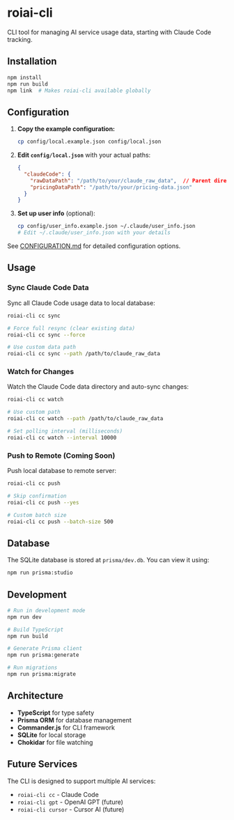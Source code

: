# roiai-cli

CLI tool for managing AI service usage data, starting with Claude Code tracking.

## Installation

```bash
npm install
npm run build
npm link  # Makes roiai-cli available globally
```

## Configuration

1. **Copy the example configuration:**
   ```bash
   cp config/local.example.json config/local.json
   ```

2. **Edit `config/local.json`** with your actual paths:
   ```json
   {
     "claudeCode": {
       "rawDataPath": "/path/to/your/claude_raw_data",  // Parent directory, not projects/
       "pricingDataPath": "/path/to/your/pricing-data.json"
     }
   }
   ```

3. **Set up user info** (optional):
   ```bash
   cp config/user_info.example.json ~/.claude/user_info.json
   # Edit ~/.claude/user_info.json with your details
   ```

See [CONFIGURATION.md](CONFIGURATION.md) for detailed configuration options.

## Usage

### Sync Claude Code Data

Sync all Claude Code usage data to local database:

```bash
roiai-cli cc sync

# Force full resync (clear existing data)
roiai-cli cc sync --force

# Use custom data path
roiai-cli cc sync --path /path/to/claude_raw_data
```

### Watch for Changes

Watch the Claude Code data directory and auto-sync changes:

```bash
roiai-cli cc watch

# Use custom path
roiai-cli cc watch --path /path/to/claude_raw_data

# Set polling interval (milliseconds)
roiai-cli cc watch --interval 10000
```

### Push to Remote (Coming Soon)

Push local database to remote server:

```bash
roiai-cli cc push

# Skip confirmation
roiai-cli cc push --yes

# Custom batch size
roiai-cli cc push --batch-size 500
```

## Database

The SQLite database is stored at `prisma/dev.db`. You can view it using:

```bash
npm run prisma:studio
```

## Development

```bash
# Run in development mode
npm run dev

# Build TypeScript
npm run build

# Generate Prisma client
npm run prisma:generate

# Run migrations
npm run prisma:migrate
```

## Architecture

- **TypeScript** for type safety
- **Prisma ORM** for database management
- **Commander.js** for CLI framework
- **SQLite** for local storage
- **Chokidar** for file watching

## Future Services

The CLI is designed to support multiple AI services:
- `roiai-cli cc` - Claude Code
- `roiai-cli gpt` - OpenAI GPT (future)
- `roiai-cli cursor` - Cursor AI (future)